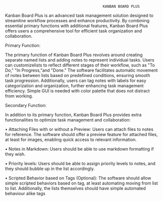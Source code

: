                                                  KANBAN BOARD PLUS

Kanban Board Plus is an advanced task management solution designed to streamline workflow processes and enhance productivity. By combining essential primary functions with additional features, Kanban Board Plus offers users a comprehensive tool for efficient task organization and collaboration.




Primary Function:

The primary function of Kanban Board Plus revolves around creating separate named lists and adding notes to represent individual tasks. Users can customizelists to reflect different stages of their workflow, such as "To Do," "In Progress,"and "Done." The software facilitates automatic movement of notes between lists based on predefined conditions, ensuring smooth task progression. Additionally, users can tag notes with labels for easy categorization and organization, further enhancing task management efficiency. Simple GUI is needed with color palette that does not distract from working.

  
Secondary Function:

In addition to its primary function, Kanban Board Plus provides extra functionalities to optimize task management and collaboration:

• Attaching Files with or without a Preview: Users can attach files to notes for reference. The software should offer a preview feature for attached files, at least for images, enabling quick access to relevant information.

• Notes in Markdown: Users should be able to use markdown formatting if they wish.

• Priority levels: Users should be able to assign priority levels to notes, and they should bubble up in the list accordingly.

• Scripted Behavior based on Tags (Optional): The software should allow simple scripted behaviors based on tag, at least automating moving from list to list. Additionally, the lists themselves should have simple automated behaviour alike tags
